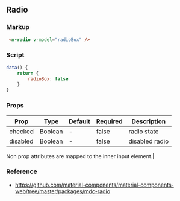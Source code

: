 ## Radio

### Markup

```html
 <m-radio v-model="radioBox" />
```
### Script

```javascript
data() {
    return {
        radioBox: false
    }
}
```
### Props

| Prop | Type | Default | Required | Description |
|------|------|---------|----------|-------------|
| checked | Boolean | - | false | radio state |
| disabled | Boolean | - | false | disabled radio |

Non prop attributes are mapped to the inner input element.|

### Reference

- https://github.com/material-components/material-components-web/tree/master/packages/mdc-radio
